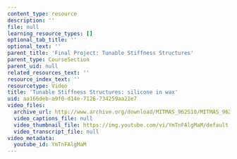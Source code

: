 ```yaml
---
content_type: resource
description: ''
file: null
learning_resource_types: []
optional_tab_title: ''
optional_text: ''
parent_title: 'Final Project: Tunable Stiffness Structures'
parent_type: CourseSection
parent_uid: null
related_resources_text: ''
resource_index_text: ''
resourcetype: Video
title: 'Tunable Stiffness Structures: silicone in wax'
uid: aa166deb-a9f0-d14e-7126-734259aa21e7
video_files:
  archive_url: http://www.archive.org/download/MITMAS_962S10/MITMAS_962S10assn9_tunable_vid1_300k.mp4
  video_captions_file: null
  video_thumbnail_file: https://img.youtube.com/vi/YmTnFAlgMaM/default.jpg
  video_transcript_file: null
video_metadata:
  youtube_id: YmTnFAlgMaM
---
```

